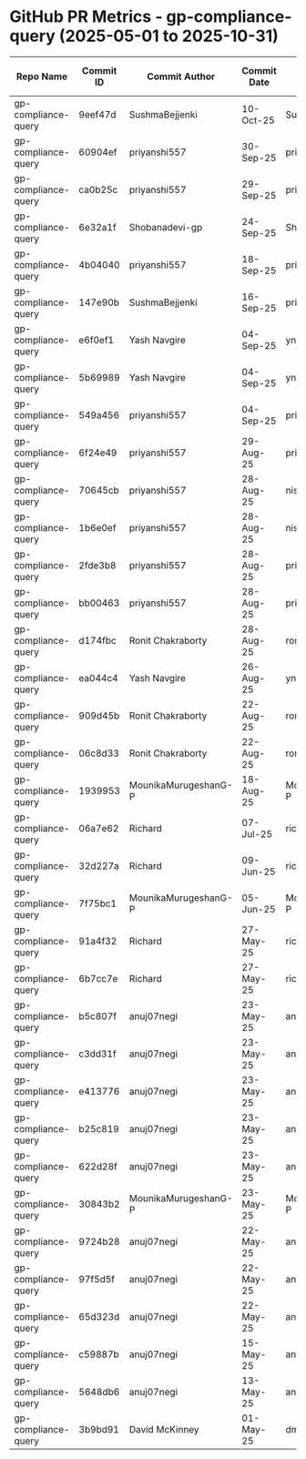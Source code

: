 # GitHub PR Metrics - gp-compliance-query (2025-05-01 to 2025-10-31)

| Repo Name | Commit ID | Commit Author | Commit Date | Merged By | Comment Count | PR ID | PR Creation Date | PR Merged Date | Jira ID/First 3 Words |
|-----------|-----------|---------------|-------------|-----------|---------------|-------|------------------|----------------|----------------------|
| gp-compliance-query | 9eef47d | SushmaBejjenki | 10-Oct-25 | SushmaBejjenki | 2 | #384 | 08-Oct-25 | 10-Oct-25 | NOVACORE-22014 |
| gp-compliance-query | 60904ef | priyanshi557 | 30-Sep-25 | priyanshi557 | 2 | #383 | 30-Sep-25 | 30-Sep-25 | NOVACORE-21443 |
| gp-compliance-query | ca0b25c | priyanshi557 | 29-Sep-25 | priyanshi557 | 4 | #382 | 26-Sep-25 | 29-Sep-25 | NOVACORE-21293 |
| gp-compliance-query | 6e32a1f | Shobanadevi-gp | 24-Sep-25 | Shobanadevi-gp | 5 | #380 | 24-Sep-25 | 24-Sep-25 | NOVACORE-21412 |
| gp-compliance-query | 4b04040 | priyanshi557 | 18-Sep-25 | priyanshi557 | 2 | #378 | 17-Sep-25 | 18-Sep-25 | NOVACORE-20084 |
| gp-compliance-query | 147e90b | SushmaBejjenki | 16-Sep-25 | priyanshi557 | 2 | #377 | 15-Sep-25 | 16-Sep-25 | NOVACORE-20084 |
| gp-compliance-query | e6f0ef1 | Yash Navgire | 04-Sep-25 | ynavgire | 2 | #376 | 04-Sep-25 | 04-Sep-25 | NOVACORE-20735 |
| gp-compliance-query | 5b69989 | Yash Navgire | 04-Sep-25 | ynavgire | 2 | #375 | 04-Sep-25 | 04-Sep-25 | NOVACORE-20375 |
| gp-compliance-query | 549a456 | priyanshi557 | 04-Sep-25 | priyanshi557 | 9 | #374 | 04-Sep-25 | 04-Sep-25 | NOVACORE-20375 |
| gp-compliance-query | 6f24e49 | priyanshi557 | 29-Aug-25 | priyanshi557 | 2 | #373 | 29-Aug-25 | 29-Aug-25 | NOVACORE-20375 |
| gp-compliance-query | 70645cb | priyanshi557 | 28-Aug-25 | nishit-dhruv-gp | 2 | #372 | 28-Aug-25 | 28-Aug-25 | NOVACORE-20375 |
| gp-compliance-query | 1b6e0ef | priyanshi557 | 28-Aug-25 | nishit-dhruv-gp | 2 | #371 | 28-Aug-25 | 28-Aug-25 | NOVACORE-20375 |
| gp-compliance-query | 2fde3b8 | priyanshi557 | 28-Aug-25 | priyanshi557 | 2 | #369 | 28-Aug-25 | 28-Aug-25 | NOVACORE-20375 |
| gp-compliance-query | bb00463 | priyanshi557 | 28-Aug-25 | priyanshi557 | 2 | #370 | 28-Aug-25 | 28-Aug-25 | NOVACORE-20375 |
| gp-compliance-query | d174fbc | Ronit Chakraborty | 28-Aug-25 | ronchakr | 10 | #367 | 22-Aug-25 | 28-Aug-25 | NOVACORE-20282 |
| gp-compliance-query | ea044c4 | Yash Navgire | 26-Aug-25 | ynavgire | 1 | #368 | 26-Aug-25 | 26-Aug-25 | NOVACORE-20375 |
| gp-compliance-query | 909d45b | Ronit Chakraborty | 22-Aug-25 | ronchakr | 2 | #365 | 22-Aug-25 | 22-Aug-25 | NOVACORE-20217 |
| gp-compliance-query | 06c8d33 | Ronit Chakraborty | 22-Aug-25 | ronchakr | 4 | #364 | 22-Aug-25 | 22-Aug-25 | NOVACORE-20217 |
| gp-compliance-query | 1939953 | MounikaMurugeshanG-P | 18-Aug-25 | MounikaMurugeshanG-P | 4 | #363 | 13-Aug-25 | 18-Aug-25 | NOVACORE-19830 |
| gp-compliance-query | 06a7e62 | Richard | 07-Jul-25 | richardkud | 2 | #361 | 07-Jul-25 | 07-Jul-25 | NOVACORE-18602 |
| gp-compliance-query | 32d227a | Richard | 09-Jun-25 | richardkud | 2 | #360 | 09-Jun-25 | 09-Jun-25 | NOVACORE-16903 |
| gp-compliance-query | 7f75bc1 | MounikaMurugeshanG-P | 05-Jun-25 | MounikaMurugeshanG-P | 5 | #359 | 04-Jun-25 | 05-Jun-25 | NOVACORE-16345 |
| gp-compliance-query | 91a4f32 | Richard | 27-May-25 | richardkud | 2 | #358 | 27-May-25 | 27-May-25 | NOVACORE-15627 |
| gp-compliance-query | 6b7cc7e | Richard | 27-May-25 | richardkud | 1 | #357 | 27-May-25 | 27-May-25 | NOVACORE-16510 |
| gp-compliance-query | b5c807f | anuj07negi | 23-May-25 | anuj07negi | 1 | #355 | 23-May-25 | 23-May-25 | NOVACORE-15627 |
| gp-compliance-query | c3dd31f | anuj07negi | 23-May-25 | anuj07negi | 2 | #354 | 23-May-25 | 23-May-25 | NOVACORE-15627 |
| gp-compliance-query | e413776 | anuj07negi | 23-May-25 | anuj07negi | 2 | #353 | 23-May-25 | 23-May-25 | NOVACORE-15627 |
| gp-compliance-query | b25c819 | anuj07negi | 23-May-25 | anuj07negi | 2 | #352 | 23-May-25 | 23-May-25 | NOVACORE-15627 |
| gp-compliance-query | 622d28f | anuj07negi | 23-May-25 | anuj07negi | 2 | #351 | 23-May-25 | 23-May-25 | NOVACORE-15627 |
| gp-compliance-query | 30843b2 | MounikaMurugeshanG-P | 23-May-25 | MounikaMurugeshanG-P | 2 | #350 | 23-May-25 | 23-May-25 | NOVACORE-15741 |
| gp-compliance-query | 9724b28 | anuj07negi | 22-May-25 | anuj07negi | 2 | #349 | 22-May-25 | 22-May-25 | NOVACORE-15627 |
| gp-compliance-query | 97f5d5f | anuj07negi | 22-May-25 | anuj07negi | 1 | #348 | 22-May-25 | 22-May-25 | NOVACORE-15627 |
| gp-compliance-query | 65d323d | anuj07negi | 22-May-25 | anuj07negi | 1 | #346 | 22-May-25 | 22-May-25 | NOVACORE-15627 |
| gp-compliance-query | c59887b | anuj07negi | 15-May-25 | anuj07negi | 2 | #345 | 13-May-25 | 15-May-25 | NOVACORE-15627 |
| gp-compliance-query | 5648db6 | anuj07negi | 13-May-25 | anuj07negi | 0 | #344 | 13-May-25 | 13-May-25 | NOVACORE-15627 |
| gp-compliance-query | 3b9bd91 | David McKinney | 01-May-25 | dmckinneygp | 2 | #343 | 01-May-25 | 01-May-25 | NOVACORE-15132 |
